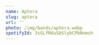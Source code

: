 ```yaml
---
name: Aptera
slug: aptera
url: ''
photo: /img/bands/aptera.webp
spotifyId: 3sGLfR6uSbSlybCPbNnmsh
---
```

